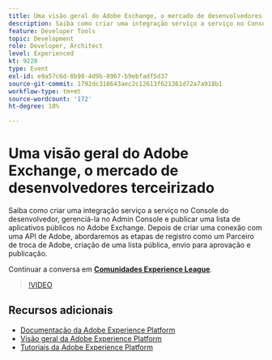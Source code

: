 ```yaml
---
title: Uma visão geral do Adobe Exchange, o mercado de desenvolvedores terceirizado
description: Saiba como criar uma integração serviço a serviço no Console do desenvolvedor, gerenciá-la no Admin Console e publicar uma lista de aplicativos públicos no Adobe Exchange. Depois de criar uma conexão com uma API de Adobe, abordaremos as etapas de registro como um Parceiro de troca de Adobe, criação de uma lista pública, envio para aprovação e publicação.
feature: Developer Tools
topic: Development
role: Developer, Architect
level: Experienced
kt: 9220
type: Event
exl-id: e9a57c6d-8b98-4d9b-8967-b9ebfadf5d37
source-git-commit: 1792dc318643aec2c12613f621361d72a7a918b1
workflow-type: tm+mt
source-wordcount: '172'
ht-degree: 18%

---
```


# Uma visão geral do Adobe Exchange, o mercado de desenvolvedores terceirizado

Saiba como criar uma integração serviço a serviço no Console do desenvolvedor, gerenciá-la no Admin Console e publicar uma lista de aplicativos públicos no Adobe Exchange. Depois de criar uma conexão com uma API de Adobe, abordaremos as etapas de registro como um Parceiro de troca de Adobe, criação de uma lista pública, envio para aprovação e publicação.

Continuar a conversa em **[Comunidades Experience League](https://adobe.ly/3ooiltm)**.

>[!VIDEO](https://video.tv.adobe.com/v/337841/?quality=12&learn=on&hidetitle=true)

## Recursos adicionais

- [Documentação da Adobe Experience Platform](https://experienceleague.adobe.com/docs/experience-platform.html?lang=pt-BR)
- [Visão geral da Adobe Experience Platform](https://experienceleague.adobe.com/docs/experience-platform/landing/home.html?lang=pt-BR)
- [Tutoriais da Adobe Experience Platform](https://experienceleague.adobe.com/docs/platform-learn/tutorials/overview.html?lang=pt-BR)
